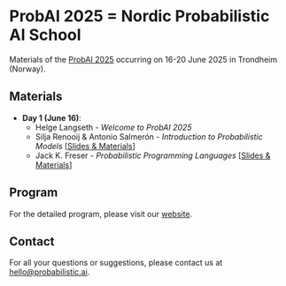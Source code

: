 # ProbAI 2025 = Nordic Probabilistic AI School

Materials of the [ProbAI 2025](https://nordic.probabilistic.ai/) occurring on 16-20 June 2025 in Trondheim (Norway).

## Materials

* **Day 1 (June 16)**:
  - Helge Langseth - *Welcome to ProbAI 2025*
  - Silja Renooij & Antonio Salmerón - *Introduction to Probabilistic Models* [[Slides & Materials](day-1/)]
  - Jack K. Freser - *Probabilistic Programming Languages* [[Slides & Materials](day-1/)]

## Program

For the detailed program, please visit our [website](https://nordic.probabilistic.ai/program).

## Contact

For all your questions or suggestions, please contact us at [hello@probabilistic.ai](mailto:hello@probabilistic.ai).
